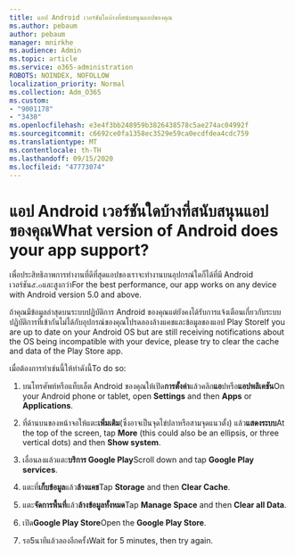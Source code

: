 ```yaml
---
title: แอป Android เวอร์ชันใดบ้างที่สนับสนุนแอปของคุณ
ms.author: pebaum
author: pebaum
manager: mnirkhe
ms.audience: Admin
ms.topic: article
ms.service: o365-administration
ROBOTS: NOINDEX, NOFOLLOW
localization_priority: Normal
ms.collection: Adm_O365
ms.custom:
- "9001178"
- "3430"
ms.openlocfilehash: e3e4f3bb248959b3826438578c5ae274ac04992f
ms.sourcegitcommit: c6692ce0fa1358ec3529e59ca0ecdfdea4cdc759
ms.translationtype: MT
ms.contentlocale: th-TH
ms.lasthandoff: 09/15/2020
ms.locfileid: "47773074"
---
```

# <a name="what-version-of-android-does-your-app-support"></a><span data-ttu-id="d4d18-102">แอป Android เวอร์ชันใดบ้างที่สนับสนุนแอปของคุณ</span><span class="sxs-lookup"><span data-stu-id="d4d18-102">What version of Android does your app support?</span></span>

<span data-ttu-id="d4d18-103">เพื่อประสิทธิภาพการทำงานที่ดีที่สุดแอปของเราจะทำงานบนอุปกรณ์ใดก็ได้ที่มี Android เวอร์ชัน๕.๐และสูงกว่า</span><span class="sxs-lookup"><span data-stu-id="d4d18-103">For the best performance, our app works on any device with Android version 5.0 and above.</span></span>

<span data-ttu-id="d4d18-104">ถ้าคุณมีข้อมูลล่าสุดบนระบบปฏิบัติการ Android ของคุณแต่ยังคงได้รับการแจ้งเตือนเกี่ยวกับระบบปฏิบัติการที่เข้ากันไม่ได้กับอุปกรณ์ของคุณโปรดลองล้างแคชและข้อมูลของแอป Play Store</span><span class="sxs-lookup"><span data-stu-id="d4d18-104">If you are up to date on your Android OS but are still receiving notifications about the OS being incompatible with your device, please try to clear the cache and data of the Play Store app.</span></span>

<span data-ttu-id="d4d18-105">เมื่อต้องการทำเช่นนี้ให้ทำดังนี้</span><span class="sxs-lookup"><span data-stu-id="d4d18-105">To do so:</span></span> 

1. <span data-ttu-id="d4d18-106">บนโทรศัพท์หรือแท็บเล็ต Android ของคุณให้เปิด**การตั้งค่า**แล้วคลิก**แอ**ปหรือ**แอปพลิเคชัน**</span><span class="sxs-lookup"><span data-stu-id="d4d18-106">On your Android phone or tablet, open **Settings** and then **Apps** or **Applications**.</span></span>

2. <span data-ttu-id="d4d18-107">ที่ด้านบนของหน้าจอให้แตะ**เพิ่มเติม**(ซึ่งอาจเป็นจุดไข่ปลาหรือสามจุดแนวตั้ง) แล้ว**แสดงระบบ**</span><span class="sxs-lookup"><span data-stu-id="d4d18-107">At the top of the screen, tap **More** (this could also be an ellipsis, or three vertical dots) and then **Show system**.</span></span> 

3. <span data-ttu-id="d4d18-108">เลื่อนลงแล้วแตะ**บริการ Google Play**</span><span class="sxs-lookup"><span data-stu-id="d4d18-108">Scroll down and tap **Google Play services**.</span></span> 

4. <span data-ttu-id="d4d18-109">แตะที่**เก็บข้อมูล**แล้ว**ล้างแคช**</span><span class="sxs-lookup"><span data-stu-id="d4d18-109">Tap **Storage** and then **Clear Cache**.</span></span> 

5. <span data-ttu-id="d4d18-110">แตะ**จัดการพื้นที่**แล้ว**ล้างข้อมูลทั้งหมด**</span><span class="sxs-lookup"><span data-stu-id="d4d18-110">Tap **Manage Space** and then **Clear all Data**.</span></span> 

6. <span data-ttu-id="d4d18-111">เปิด**Google Play Store**</span><span class="sxs-lookup"><span data-stu-id="d4d18-111">Open the **Google Play Store**.</span></span> 

7. <span data-ttu-id="d4d18-112">รอ5นาทีแล้วลองอีกครั้ง</span><span class="sxs-lookup"><span data-stu-id="d4d18-112">Wait for 5 minutes, then try again.</span></span> 